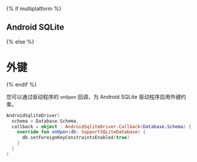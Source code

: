 {% if multiplatform %}
## Android SQLite
{% else %}
# 外键
{% endif %}

您可以通过驱动程序的 `onOpen` 回调，为 Android SQLite 驱动程序启用外键约束。

```kotlin
AndroidSqliteDriver(
  schema = Database.Schema,
  callback = object : AndroidSqliteDriver.Callback(Database.Schema) {
    override fun onOpen(db: SupportSQLiteDatabase) {
      db.setForeignKeyConstraintsEnabled(true)
    }
  }
)
```
